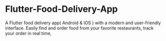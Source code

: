 # Flutter-Food-Delivery-App
A Flutter food delivery app( Android &amp; IOS )  with a modern and user-friendly interface. Easily find and order food from your favorite restaurants, track your order in real time,
